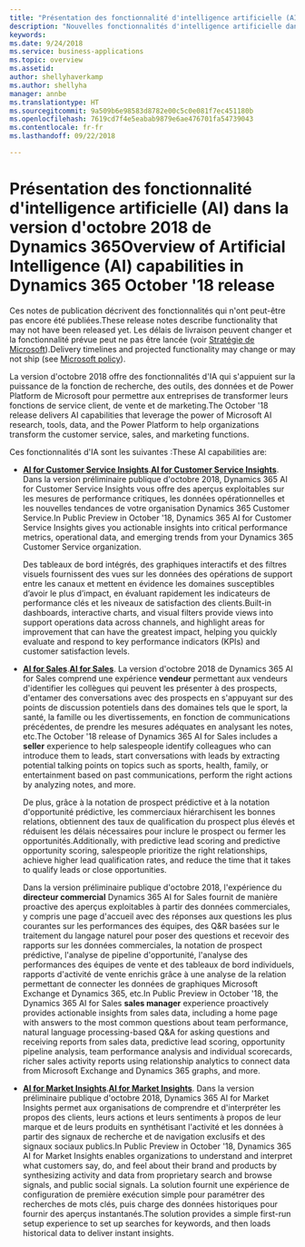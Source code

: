 ```yaml
---
title: "Présentation des fonctionnalité d'intelligence artificielle (AI) dans la version d'octobre 2018 de Dynamics 365"
description: "Nouvelles fonctionnalités d'intelligence artificielle dans les applications de gestion Dynamics 365"
keywords: 
ms.date: 9/24/2018
ms.service: business-applications
ms.topic: overview
ms.assetid: 
author: shellyhaverkamp
ms.author: shellyha
manager: annbe
ms.translationtype: HT
ms.sourcegitcommit: 9a509b6e98583d8782e00c5c0e081f7ec451180b
ms.openlocfilehash: 7619cd7f4e5eabab9879e6ae476701fa54739043
ms.contentlocale: fr-fr
ms.lasthandoff: 09/22/2018

---
```


#  <a name="overview-of-artificial-intelligence-ai-capabilities-in-dynamics-365-october-18-release"></a><span data-ttu-id="29f8b-103">Présentation des fonctionnalité d'intelligence artificielle (AI) dans la version d'octobre 2018 de Dynamics 365</span><span class="sxs-lookup"><span data-stu-id="29f8b-103">Overview of Artificial Intelligence (AI) capabilities in Dynamics 365 October '18 release</span></span> 

<span data-ttu-id="29f8b-104">Ces notes de publication décrivent des fonctionnalités qui n'ont peut-être pas encore été publiées.</span><span class="sxs-lookup"><span data-stu-id="29f8b-104">These release notes describe functionality that may not have been released yet.</span></span> <span data-ttu-id="29f8b-105">Les délais de livraison peuvent changer et la fonctionnalité prévue peut ne pas être lancée (voir [Stratégie de Microsoft](https://go.microsoft.com/fwlink/p/?linkid=2007332)).</span><span class="sxs-lookup"><span data-stu-id="29f8b-105">Delivery timelines and projected functionality may change or may not ship (see [Microsoft policy](https://go.microsoft.com/fwlink/p/?linkid=2007332)).</span></span>

<span data-ttu-id="29f8b-106">La version d'octobre 2018 offre des fonctionnalités d'IA qui s'appuient sur la puissance de la fonction de recherche, des outils, des données et de Power Platform de Microsoft pour permettre aux entreprises de transformer leurs fonctions de service client, de vente et de marketing.</span><span class="sxs-lookup"><span data-stu-id="29f8b-106">The October '18 release delivers AI capabilities that leverage the power of Microsoft AI research, tools, data, and the Power Platform to help organizations transform the customer service, sales, and marketing functions.</span></span> 

<span data-ttu-id="29f8b-107">Ces fonctionnalités d'IA sont les suivantes :</span><span class="sxs-lookup"><span data-stu-id="29f8b-107">These AI capabilities are:</span></span>

- <span data-ttu-id="29f8b-108">**[AI for Customer Service Insights](dynamics365-ai-customer-service-insights.md)**.</span><span class="sxs-lookup"><span data-stu-id="29f8b-108">**[AI for Customer Service Insights](dynamics365-ai-customer-service-insights.md)**.</span></span> <span data-ttu-id="29f8b-109">Dans la version préliminaire publique d'octobre 2018, Dynamics 365 AI for Customer Service Insights vous offre des aperçus exploitables sur les mesures de performance critiques, les données opérationnelles et les nouvelles tendances de votre organisation Dynamics 365 Customer Service.</span><span class="sxs-lookup"><span data-stu-id="29f8b-109">In Public Preview in October '18, Dynamics 365 AI for Customer Service Insights gives you actionable insights into critical performance metrics, operational data, and emerging trends from your Dynamics 365 Customer Service organization.</span></span> 

   <span data-ttu-id="29f8b-110">Des tableaux de bord intégrés, des graphiques interactifs et des filtres visuels fournissent des vues sur les données des opérations de support entre les canaux et mettent en évidence les domaines susceptibles d’avoir le plus d’impact, en évaluant rapidement les indicateurs de performance clés et les niveaux de satisfaction des clients.</span><span class="sxs-lookup"><span data-stu-id="29f8b-110">Built-in dashboards, interactive charts, and visual filters provide views into support operations data across channels, and highlight areas for improvement that can have the greatest impact, helping you quickly evaluate and respond to key performance indicators (KPIs) and customer satisfaction levels.</span></span> 

- <span data-ttu-id="29f8b-111">**[AI for Sales](ai-sales.md)**.</span><span class="sxs-lookup"><span data-stu-id="29f8b-111">**[AI for Sales](ai-sales.md)**.</span></span> <span data-ttu-id="29f8b-112">La version d'octobre 2018 de Dynamics 365 AI for Sales comprend une expérience **vendeur** permettant aux vendeurs d'identifier les collègues qui peuvent les présenter à des prospects, d'entamer des conversations avec des prospects en s'appuyant sur des points de discussion potentiels dans des domaines tels que le sport, la santé, la famille ou les divertissements, en fonction de communications précédentes, de prendre les mesures adéquates en analysant les notes, etc.</span><span class="sxs-lookup"><span data-stu-id="29f8b-112">The October '18 release of Dynamics 365 AI for Sales includes a **seller** experience to help salespeople identify colleagues who can introduce them to leads, start conversations with leads by extracting potential talking points on topics such as sports, health, family, or entertainment based on past communications, perform the right actions by analyzing notes, and more.</span></span> 

   <span data-ttu-id="29f8b-113">De plus, grâce à la notation de prospect prédictive et à la notation d'opportunité prédictive, les commerciaux hiérarchisent les bonnes relations, obtiennent des taux de qualification du prospect plus élevés et réduisent les délais nécessaires pour inclure le prospect ou fermer les opportunités.</span><span class="sxs-lookup"><span data-stu-id="29f8b-113">Additionally, with predictive lead scoring and predictive opportunity scoring, salespeople prioritize the right relationships, achieve higher lead qualification rates, and reduce the time that it takes to qualify leads or close opportunities.</span></span> 
   
   <span data-ttu-id="29f8b-114">Dans la version préliminaire publique d'octobre 2018, l'expérience du **directeur commercial** Dynamics 365 AI for Sales fournit de manière proactive des aperçus exploitables à partir des données commerciales, y compris une page d'accueil avec des réponses aux questions les plus courantes sur les performances des équipes, des Q&R basées sur le traitement du langage naturel pour poser des questions et recevoir des rapports sur les données commerciales, la notation de prospect prédictive, l'analyse de pipeline d'opportunité, l'analyse des performances des équipes de vente et des tableaux de bord individuels, rapports d'activité de vente enrichis grâce à une analyse de la relation permettant de connecter les données de graphiques Microsoft Exchange et Dynamics 365, etc.</span><span class="sxs-lookup"><span data-stu-id="29f8b-114">In Public Preview in October '18, the Dynamics 365 AI for Sales **sales manager** experience proactively provides actionable insights from sales data, including a home page with answers to the most common questions about team performance, natural language processing-based Q&A for asking questions and receiving reports from sales data, predictive lead scoring, opportunity pipeline analysis, team performance analysis and individual scorecards, richer sales activity reports using relationship analytics to connect data from Microsoft Exchange and Dynamics 365 graphs, and more.</span></span>
   
- <span data-ttu-id="29f8b-115">**[AI for Market Insights](../market-insights/index.md)**.</span><span class="sxs-lookup"><span data-stu-id="29f8b-115">**[AI for Market Insights](../market-insights/index.md)**.</span></span> <span data-ttu-id="29f8b-116">Dans la version préliminaire publique d'octobre 2018, Dynamics 365 AI for Market Insights permet aux organisations de comprendre et d'interpréter les propos des clients, leurs actions et leurs sentiments à propos de leur marque et de leurs produits en synthétisant l'activité et les données à partir des signaux de recherche et de navigation exclusifs et des signaux sociaux publics.</span><span class="sxs-lookup"><span data-stu-id="29f8b-116">In Public Preview in October '18, Dynamics 365 AI for Market Insights enables organizations to understand and interpret what customers say, do, and feel about their brand and products by synthesizing activity and data from proprietary search and browse signals, and public social signals.</span></span> <span data-ttu-id="29f8b-117">La solution fournit une expérience de configuration de première exécution simple pour paramétrer des recherches de mots clés, puis charge des données historiques pour fournir des aperçus instantanés.</span><span class="sxs-lookup"><span data-stu-id="29f8b-117">The solution provides a simple first-run setup experience to set up searches for keywords, and then loads historical data to deliver instant insights.</span></span>
   
  



